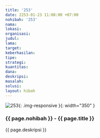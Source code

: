 ```yaml
---
title: '253'
date: 2253-01-23 11:08:00 +07:00
nohibah: '253'
nama: 
lokasi: 
organisasi: 
judul: 
lama: 
target: 
keberhasilan: 
tipe: 
strategi: 
kuantitas: 
dana: 
deskripsi: 
masalah: 
solusi: 
layout: hibah
---
```


![253](/static/img/hibahcms/253.png){: .img-responsive }{: width="350" }

### {{ page.nohibah }} - {{ page.title }}

{{ page.deskripsi }}
